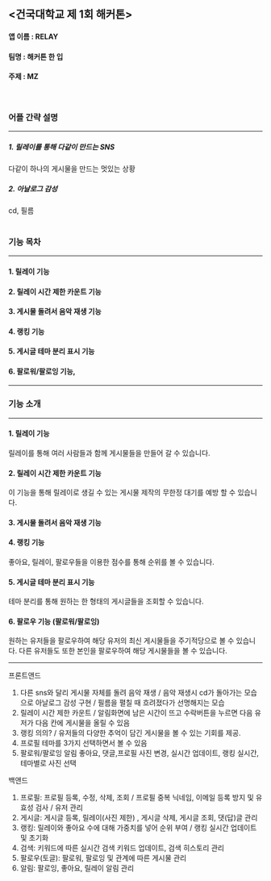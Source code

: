 ## <건국대학교 제 1회 해커톤>

#### 앱 이름 : RELAY

#### 팀명 : 해커톤 한 입

#### 주제 : MZ
<br>

### 어플 간략 설명
--- 
##### 1. 릴레이를 통해 다같이 만드는 SNS
다같이 하나의 게시물을 만드는 멋있는 상황

##### 2. 아날로그 감성
cd, 필름
<br>
<br>

### 기능 목차
--- 
#### 1. 릴레이 기능


#### 2. 릴레이 시간 제한 카운트 기능


#### 3. 게시물 돌려서 음악 재생 기능


#### 4. 랭킹 기능


#### 5. 게시글 테마 분리 표시 기능


#### 6. 팔로워/팔로잉 기능, 
---
### 기능 소개
--- 
#### 1. 릴레이 기능
릴레이를 통해 여러 사람들과 함께 게시물들을 만들어 갈 수 있습니다.

#### 2. 릴레이 시간 제한 카운트 기능
이 기능을 통해 릴레이로 생길 수 있는 게시물 제작의 무한정 대기를 예방 할 수 있습니다.

#### 3. 게시물 돌려서 음악 재생 기능


#### 4. 랭킹 기능
좋아요, 릴레이, 팔로우들을 이용한 점수를 통해 순위를 볼 수 있습니다.

#### 5. 게시글 테마 분리 표시 기능
테마 분리를 통해 원하는 한 형태의 게시글들을 조회할 수 있습니다.

#### 6. 팔로우 기능 (팔로워/팔로잉)
원하는 유저들을 팔로우하여 해당 유저의 최신 게시물들을 주기적당으로 볼 수 있습니다.
다른 유저들도 또한 본인을 팔로우하여 해당 게시물들을 볼 수 있습니다.

---
프론트앤드
1. 다른 sns와 달리 게시물 자체를 돌려 음악 재생 / 음악 재생시 cd가 돌아가는 모습으로 아날로그 감성 구현 / 필름을 펼칠 때 흐려졌다가 선명해지는 모습
2. 릴레이 시간 제한 카운트 / 알림화면에 남은 시간이 뜨고 수락버튼을 누르면 다음 유저가 다음 칸에 게시물을 올릴 수 있음
3. 랭킹 의의? / 유저들의 다양한 추억이 담긴 게시물을 볼 수 있는 기회를 제공.
4. 프로필 테마를 3가지 선택하면서 볼 수 있음
5. 팔로워/팔로잉 알림 좋아요, 댓글,프로필 사진 변경, 실시간 업데이트, 랭킹 실시간, 테마별로 사진 선택



백앤드
1. 프로필: 프로필 등록, 수정, 삭제, 조회 / 프로필 중복 닉네임, 이메일 등록 방지 및 유효성 검사 / 유저 관리
2. 게시글: 게시글 등록, 릴레이(사진 제한) , 게시글 삭제, 게시글 조회, 댓(답)글 관리
3. 랭킹: 릴레이와 좋아요 수에 대해 가중치를 넣어 순위 부여 /  랭킹 실시간 업데이트 및 초기화
4. 검색: 키워드에 따른 실시간 검색 키워드 업데이트, 검색 히스토리 관리
5. 팔로우(토글): 팔로워, 팔로잉 및 관계에 따른 게시물 관리
6. 알림: 팔로잉, 좋아요, 릴레이 알림 관리
 
